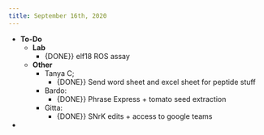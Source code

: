```yaml
---
title: September 16th, 2020
---
```


- **To-Do**
	- **Lab**
		- {DONE}} elf18 ROS assay
	- **Other**
		- Tanya C;
			- {DONE}} Send word sheet and excel sheet for peptide stuff
		- Bardo:
			- {DONE}} Phrase Express + tomato seed extraction
		- Gitta:
			- {DONE}} SNrK edits + access to google teams
-